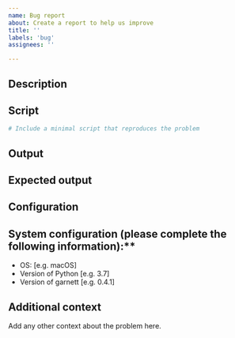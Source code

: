```yaml
---
name: Bug report
about: Create a report to help us improve
title: ''
labels: 'bug'
assignees: ''

---
```


## Description

<!-- Describe the problem. -->

## Script

```python
# Include a minimal script that reproduces the problem

```

<!-- Attach any input files needed to execute the script. -->

## Output

<!-- What output did you get? -->

## Expected output

<!-- What output did you expect? -->

## Configuration

<!-- What is your system configuration? -->

<!-- Remove items that do not apply. -->

## System configuration (please complete the following information):**
 - OS: [e.g. macOS]
 - Version of Python [e.g. 3.7]
 - Version of garnett [e.g. 0.4.1]

## Additional context
Add any other context about the problem here.
